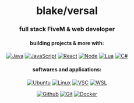 <h1 align="center">blake/versal</h1>
<h3 align="center">full stack FiveM & web developer</h3>

<h4 align="center">building projects & more with:</h4>

<div align="center">
  
  <a href="">[![Java][Java.com]][Java-url] [![JavaScript][JavaScript.com]][JavaScript-url] [![React][React.js]][React-url] [![Node][Node.js]][Node-url] [![Lua][Lua.org]][Lua-url] [![C#][Csharp.com]][Csharp-url]</a>
  
  </div>

<h4 align="center">softwares and applications:</h4>

<div align="center">

  <a href="">[![Ubuntu][Ubuntu.com]][Ubuntu-url] [![Linux][Linux.com]][Linux-url] [![VSC][VSC.com]][VSC-url]  [![WSL][WSL.com]][WSL-url]
  
   </div>

<div align="center">
  
  <a href="">[![Github][Github.com]][Github-url] [![Git][Git.com]][Git-url] [![Docker][Docker.com]][Docker-url]</a>
  
  </div>
  
[React.js]: https://img.shields.io/badge/React-20232A?style=for-the-badge&logo=react&logoColor=61DAFB
[React-url]: https://reactjs.org/
[JavaScript.com]: https://img.shields.io/badge/javascript-%23323330.svg?style=for-the-badge&logo=javascript&logoColor=%23F7DF1E
[JavaScript-url]: https://www.javascript.com/
[Java.com]: https://img.shields.io/badge/java-%23ED8B00.svg?style=for-the-badge&logo=java&logoColor=white
[Java-url]: https://www.java.com/en/
[Lua.org]: https://img.shields.io/badge/lua-%232C2D72.svg?style=for-the-badge&logo=lua&logoColor=white
[Lua-url]: https://lua.org/
[Csharp.com]: https://img.shields.io/badge/c%23-%23239120.svg?style=for-the-badge&logo=c-sharp&logoColor=white
[Csharp-url]: https//https://dotnet.microsoft.com/en-us/languages/csharp
[Node.js]: https://img.shields.io/badge/node.js-6DA55F?style=for-the-badge&logo=node.js&logoColor=white
[Node-url]: https://nodejs.org/en/
[VSC.com]: https://img.shields.io/badge/Visual%20Studio%20Code-0078d7.svg?style=for-the-badge&logo=visual-studio-code&logoColor=white
[VSC-url]: https://code.visualstudio.com/
[Ubuntu.com]: https://img.shields.io/badge/Ubuntu-E95420?style=for-the-badge&logo=ubuntu&logoColor=white
[Ubuntu-url]: https://ubuntu.com/
[Linux.com]: https://img.shields.io/badge/Linux-FCC624?style=for-the-badge&logo=linux&logoColor=black
[Linux-url]: https://www.linux.org/
[WSL.com]: https://img.shields.io/badge/-WSL-blueviolet?style=for-the-badge&logo=Ubuntu
[WSL-url]: https://ubuntu.com/wsl
[Github.com]: https://img.shields.io/badge/github-black.svg?style=for-the-badge&logo=github&logoColor=white
[Github-url]: https://desktop.github.com/
[Git.com]: https://img.shields.io/badge/git-%23F05033.svg?style=for-the-badge&logo=git&logoColor=white
[Git-url]: https://git-scm.com/
[Docker.com]: https://img.shields.io/badge/docker-%230db7ed.svg?style=for-the-badge&logo=docker&logoColor=white
[Docker-url]: https://www.docker.com/

  

